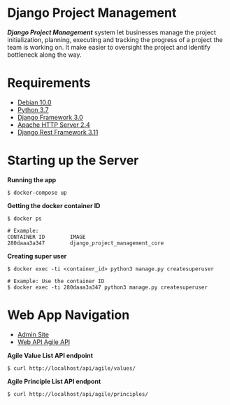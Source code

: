 # Django Project Management
***Django Project Management*** system let businesses manage the project 
initialization, planning, executing and tracking the progress of a project 
the team is working on. It make easier to oversight the project and 
identify bottleneck along the way.

# Requirements
* [Debian 10.0](https://www.debian.org/releases/buster/)
* [Python 3.7](https://www.python.org/downloads/)
* [Django Framework 3.0](https://pypi.org/project/Django/#files/)
* [Apache HTTP Server 2.4](https://httpd.apache.org/download.cgi)
* [Django Rest Framework 3.11](https://www.django-rest-framework.org/)

# Starting up the Server
**Running the app**
```
$ docker-compose up
```

**Getting the docker container ID**
```
$ docker ps

# Example:
CONTAINER ID        IMAGE                            
280daaa3a347        django_project_management_core   
```

**Creating super user**
```
$ docker exec -ti <container_id> python3 manage.py createsuperuser

# Example: Use the container ID
$ docker exec -ti 280daaa3a347 python3 manage.py createsuperuser
```

# Web App Navigation
* [Admin Site](http://localhost/admin)
* [Web API Agile API](http://localhost/api/agile/)

**Agile Value List API endpoint**
```
$ curl http://localhost/api/agile/values/
```

**Agile Principle List API endpont**
```
$ curl http://localhost/api/agile/principles/
```
